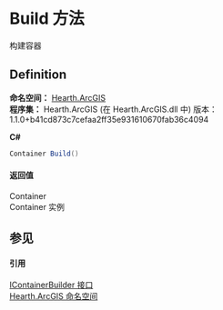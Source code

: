 # Build 方法


构建容器



## Definition
**命名空间：** <a href="N_Hearth_ArcGIS">Hearth.ArcGIS</a>  
**程序集：** Hearth.ArcGIS (在 Hearth.ArcGIS.dll 中) 版本：1.1.0+b41cd873c7cefaa2ff35e931610670fab36c4094

**C#**
``` C#
Container Build()
```



#### 返回值
Container  
Container 实例

## 参见


#### 引用
<a href="T_Hearth_ArcGIS_IContainerBuilder">IContainerBuilder 接口</a>  
<a href="N_Hearth_ArcGIS">Hearth.ArcGIS 命名空间</a>  
